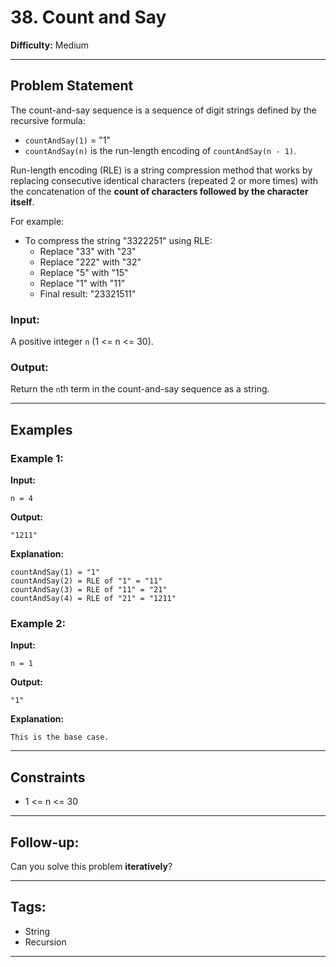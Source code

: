 # 38. Count and Say

**Difficulty:** Medium

---

## Problem Statement

The count-and-say sequence is a sequence of digit strings defined by the recursive formula:

- `countAndSay(1)` = "1"
- `countAndSay(n)` is the run-length encoding of `countAndSay(n - 1)`.

Run-length encoding (RLE) is a string compression method that works by replacing consecutive identical characters (repeated 2 or more times) with the concatenation of the **count of characters followed by the character itself**.

For example:
- To compress the string "3322251" using RLE:
  - Replace "33" with "23"
  - Replace "222" with "32"
  - Replace "5" with "15"
  - Replace "1" with "11"
  - Final result: "23321511"

### Input:
A positive integer `n` (1 <= n <= 30).

### Output:
Return the `n`th term in the count-and-say sequence as a string.

---

## Examples

### Example 1:
**Input:**
```
n = 4
```
**Output:**
```
"1211"
```
**Explanation:**
```
countAndSay(1) = "1"
countAndSay(2) = RLE of "1" = "11"
countAndSay(3) = RLE of "11" = "21"
countAndSay(4) = RLE of "21" = "1211"
```

### Example 2:
**Input:**
```
n = 1
```
**Output:**
```
"1"
```
**Explanation:**
```
This is the base case.
```

---

## Constraints
- 1 <= n <= 30

---

## Follow-up:
Can you solve this problem **iteratively**?

---

## Tags:
- String
- Recursion

---

